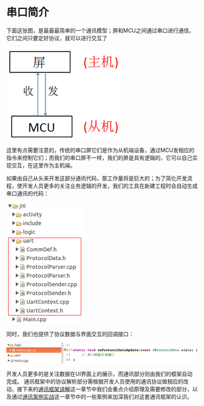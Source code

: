 # 串口简介
下面这张图，是最最最简单的一个通讯模型；屏和MCU之间通过串口进行通信，它们之间只要定好协议，就可以进行交互了

![](images/serial_model.png)

这里有点需要注意的，传统的串口屏它们是作为从机端设备，通过MCU发相应的指令来控制它们；而我们的串口屏不一样，我们的屏是具有逻辑的，它可以自己实现交互，在这里作为主机端。

如果由自己从头来开发这部分通讯代码，那工作量将是巨大的；为了简化开发流程，使开发人员更多的关注业务逻辑的开发，我们的工具在新建工程时会自动生成串口通讯的代码：  

![](images/Screenshotfrom2018-06-06160506.png)

同时，我们也提供了协议数据与界面交互的回调接口：   

![](images/Screenshotfrom2018-06-06162409.png)

开发人员更多的是关注数据在UI界面上的展示，而通讯部分则由我们的框架自动完成。
通讯框架中的协议解析部分需根据开发人员使用的通讯协议做相应的改动，接下来的[通讯框架讲解](serial_framework.md)这一章节中我们会重点介绍原理及需要修改的部分，以及通过[通讯案例实战](serial_example.md)这一章节中的一些案例来加深我们对这套通讯框架的认识。